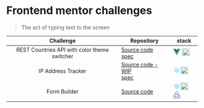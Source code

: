# Frontend mentor challenges
>The act of typing text to the screen

| Challenge | Repository | stack |
|:---------:|------------|-------|
|REST Countries API with color theme switcher|[Source code](https://github.com/izqalan/where-in-the-world)<br>[spec](https://www.frontendmentor.io/challenges/rest-countries-api-with-color-theme-switcher-5cacc469fec04111f7b848ca)| <img src="https://raw.githubusercontent.com/github/explore/80688e429a7d4ef2fca1e82350fe8e3517d3494d/topics/vue/vue.png" height="20px" width="20px"> <img src="https://avatars3.githubusercontent.com/u/67109815?s=200&v=4" height="20px" width="20px"> |
|IP Address Tracker|[Source code - WIP](https://github.com/izqalan/IP-tracker)<br>[spec](https://www.frontendmentor.io/challenges/ip-address-tracker-I8-0yYAH0)|<img src="https://raw.githubusercontent.com/github/explore/80688e429a7d4ef2fca1e82350fe8e3517d3494d/topics/react/react.png" height="20px" width="20px"><img src="https://avatars3.githubusercontent.com/u/67109815?s=200&v=4" height="20px" width="20px">|
|Form Builder|[Source code](https://github.com/izqalan/form-builder-assessment)|<img src="https://raw.githubusercontent.com/github/explore/80688e429a7d4ef2fca1e82350fe8e3517d3494d/topics/react/react.png" height="20px" width="20px"><img src="https://avatars3.githubusercontent.com/u/67109815?s=200&v=4" height="20px" width="20px"><img src="https://raw.githubusercontent.com/github/explore/80688e429a7d4ef2fca1e82350fe8e3517d3494d/topics/redux/redux.png" height="20px" width="20px">|
